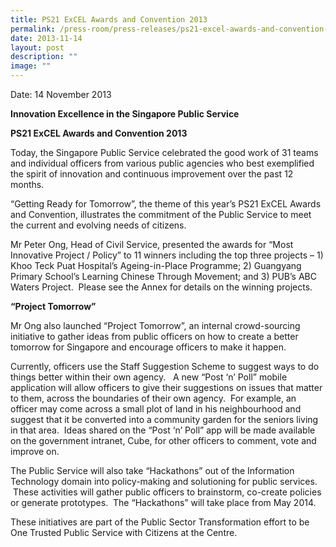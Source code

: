 ```yaml
---
title: PS21 ExCEL Awards and Convention 2013
permalink: /press-room/press-releases/ps21-excel-awards-and-convention-2013/
date: 2013-11-14
layout: post
description: ""
image: ""
---
```



Date: 14 November 2013

**Innovation Excellence in the Singapore Public Service** 

**PS21 ExCEL Awards and Convention 2013**

Today, the Singapore Public Service celebrated the good work of 31 teams and individual officers from various public agencies who best exemplified the spirit of innovation and continuous improvement over the past 12 months. 

“Getting Ready for Tomorrow”, the theme of this year’s PS21 ExCEL Awards and Convention, illustrates the commitment of the Public Service to meet the current and evolving needs of citizens. 

Mr Peter Ong, Head of Civil Service, presented the awards for “Most Innovative Project / Policy” to 11 winners including the top three projects – 1) Khoo Teck Puat Hospital’s Ageing-in-Place Programme; 2) Guangyang Primary School’s Learning Chinese Through Movement; and 3) PUB’s ABC Waters Project.  Please see the Annex for details on the winning projects.  
  
  
**“Project Tomorrow”**

Mr Ong also launched “Project Tomorrow”, an internal crowd-sourcing initiative to gather ideas from public officers on how to create a better tomorrow for Singapore and encourage officers to make it happen. 

Currently, officers use the Staff Suggestion Scheme to suggest ways to do things better within their own agency.   A new “Post ‘n’ Poll” mobile application will allow officers to give their suggestions on issues that matter to them, across the boundaries of their own agency.  For example, an officer may come across a small plot of land in his neighbourhood and suggest that it be converted into a community garden for the seniors living in that area.  Ideas shared on the “Post ‘n’ Poll” app will be made available on the government intranet, Cube, for other officers to comment, vote and improve on.  

The Public Service will also take “Hackathons” out of the Information Technology domain into policy-making and solutioning for public services.  These activities will gather public officers to brainstorm, co-create policies or generate prototypes.  The “Hackathons” will take place from May 2014. 

These initiatives are part of the Public Sector Transformation effort to be One Trusted Public Service with Citizens at the Centre.
